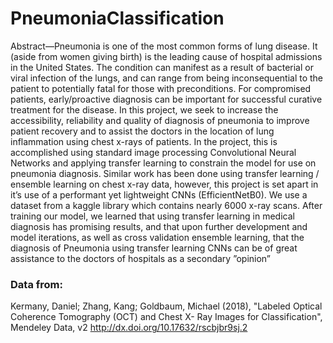 # PneumoniaClassification

Abstract—Pneumonia is one of the most common forms of lung
disease. It (aside from women giving birth) is the leading cause
of hospital admissions in the United States. The condition can
manifest as a result of bacterial or viral infection of the lungs, and
can range from being inconsequential to the patient to potentially
fatal for those with preconditions. For compromised patients,
early/proactive diagnosis can be important for successful curative
treatment for the disease. In this project, we seek to increase the
accessibility, reliability and quality of diagnosis of pneumonia
to improve patient recovery and to assist the doctors in the
location of lung inflammation using chest x-rays of patients. In
the project, this is accomplished using standard image processing
Convolutional Neural Networks and applying transfer learning
to constrain the model for use on pneumonia diagnosis. Similar
work has been done using transfer learning / ensemble learning
on chest x-ray data, however, this project is set apart in it’s use
of a performant yet lightweight CNNs (EfficientNetB0). We use a
dataset from a kaggle library which contains nearly 6000 x-ray
scans. After training our model, we learned that using transfer
learning in medical diagnosis has promising results, and that
upon further development and model iterations, as well as cross
validation ensemble learning, that the diagnosis of Pneumonia
using transfer learning CNNs can be of great assistance to the
doctors of hospitals as a secondary ”opinion”


### Data from: 
Kermany, Daniel; Zhang, Kang;
Goldbaum, Michael (2018),
"Labeled Optical Coherence Tomography (OCT) and Chest X- Ray Images for Classification",
Mendeley Data, v2
http://dx.doi.org/10.17632/rscbjbr9sj.2
